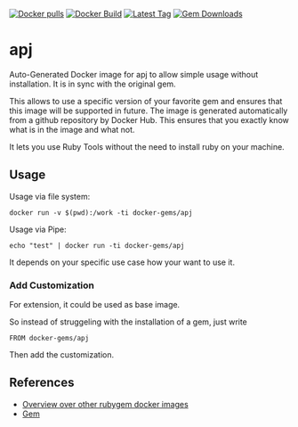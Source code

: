 [![Docker pulls](https://img.shields.io/docker/pulls/rubygem/apj.svg)](https://hub.docker.com/r/rubygem/apj/)
[![Docker Build](https://img.shields.io/docker/automated/rubygem/apj.svg)](https://hub.docker.com/r/rubygem/apj/)
[![Latest Tag](https://img.shields.io/github/tag/docker-rubygem/apj.svg)](https://hub.docker.com/r/rubygem/apj/)
[![Gem Downloads](https://img.shields.io/gem/dt/apj.svg)](https://rubygems.org/gems/apj/)
# apj

Auto-Generated Docker image for apj to allow simple usage without installation.
It is in sync with the original gem.

This allows to use a specific version of your favorite gem and ensures that this image will be supported in future.
The image is generated automatically from a github repository by Docker Hub.
This ensures that you exactly know what is in the image and what not.

It lets you use Ruby Tools without the need to install ruby on your machine.

## Usage

Usage via file system:

`docker run -v $(pwd):/work -ti docker-gems/apj`

Usage via Pipe:

`echo "test" | docker run -ti docker-gems/apj`

It depends on your specific use case how your want to use it.

### Add Customization

For extension, it could be used as base image.

So instead of struggeling with the installation of a gem, just write

`FROM docker-gems/apj`

Then add the customization.

## References

 - [Overview over other rubygem docker images](https://github.com/thinkbot/docker-rubygem)
 - [Gem](https://rubygems.org/gems/apj/)
